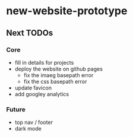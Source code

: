 # new-website-prototype

## Next TODOs

### Core

- fill in details for projects
- deploy the website on github pages
  - fix the imaeg basepath error
  - fix the css basepath error
- update favicon
- add googley analytics

### Future

- top nav / footer
- dark mode
